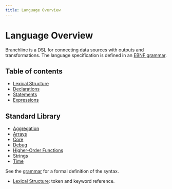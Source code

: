 ```yaml
---
title: Language Overview
---
```


# Language Overview

Branchline is a DSL for connecting data sources with outputs and transformations. The
language specification is defined in an [EBNF grammar](../../interpreter/src/jvmTest/resources/v2/ebnf.txt).

## Table of contents

- [Lexical Structure](lexical.md)
- [Declarations](declarations.md)
- [Statements](statements.md)
- [Expressions](expressions.md)


## Standard Library

- [Aggregation](std-agg.md)
- [Arrays](std-arrays.md)
- [Core](std-core.md)
- [Debug](std-debug.md)
- [Higher-Order Functions](std-hof.md)
- [Strings](std-strings.md)
- [Time](std-time.md)

See the [grammar](grammar.md) for a formal definition of the syntax.

- [Lexical Structure](lexical.md): token and keyword reference.

